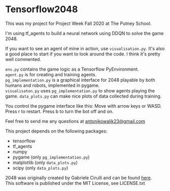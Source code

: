 # Tensorflow2048
 
This was my project for Project Week Fall 2020 at The Putney School.

I'm using tf_agents to build a neural network using DDQN to solve the game 2048.

If you want to see an agent of mine in action, use `visualisation.py`.
It's also a good place to start if you want to look around the code.
I think it's pretty well commented.

`env.py` contains the game logic as a Tensorflow PyEnvironment.\
`agent.py` is for creating and training agents.\
`pg_implementation.py` is a graphical interface for 2048 playable by both humans and robots, implemented in pygame.\
`visualisaton.py` uses `pg_implementation.py` to show agents playing the game.
`data_plots.py` can make nice plots of data collected during training.

You control the pygame interface like this:
Move with arrow keys or WASD.\
Press r to restart.
Press b to turn the bot off and on.

Feel free to send me any questions at <antonikowalik23@gmail.com>

This project depends on the following packages:
- tensorflow
- tf_agents
- numpy
- pygame (only `pg_implementation.py`)
- matplotlib (only `data_plots.py`)
- scipy (only `data_plots.py`)

2048 was originally created by Gabriele Cirulli and can be found [here](https://play2048.co/).\
This software is published under the MIT License, see LICENSE.txt
